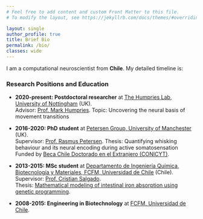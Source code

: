 ```yaml
---
# Feel free to add content and custom Front Matter to this file.
# To modify the layout, see https://jekyllrb.com/docs/themes/#overriding-theme-defaults

layout: single
author_profile: true
title: Brief Bio
permalink: /bio/
classes: wide
---
```


I am a computational neuroscientist from **Chile**. My detailed timeline is:

### Research Positions and Education

* **2020-present: Postdoctoral researcher** at [The Humpries Lab, University of Nottingham](https://www.humphries-lab.org/) (UK).<br>
    Advisor: [Prof. Mark Humpries](https://www.nottingham.ac.uk/psychology/people/mark.humphries).
    Topic: Uncovering the neural basis of movement transitions <br>
* **2016-2020: PhD student** at [Petersen Group, University of Manchester](http://www.petersenlab.manchester.ac.uk/labmembers/#.YCMAtmj7Q2y) (UK).<br>
    Supervisor: [Prof. Rasmus Petersen](https://www.research.manchester.ac.uk/portal/r.petersen.html).
    Thesis: Quantifying whisking behaviour and its neural encoding during active somatosensation <br>
    Funded by [Beca Chile Doctorado en el Extranjero (CONICYT)](https://www.conicyt.cl/becasconicyt/2016/01/13/becas-doctorado-en-el-extranjero-bch-2016/). <br>
* **2013-2015: MSc student** at [Departamento de Ingeniería Química, Biotecnología y Materiales, FCFM, Universidad de Chile](http://diqbm.uchile.cl/) (Chile).<br>
    Supervisor: [Prof. Cristian Salgado](http://pmdclab.diqbt.uchile.cl/).<br>
    Thesis: [Mathematical modeling of intestinal iron absorption using genetic programming](http://repositorio.uchile.cl/handle/2250/166978).<br>
   
* **2008-2015: Engineering in Biotechnology** at [FCFM, Universidad de Chile](http://ingenieria.uchile.cl/english).
